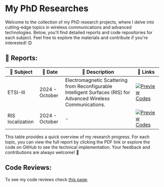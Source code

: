 # My PhD Researches

Welcome to the collection of my PhD research projects, where I delve into cutting-edge topics in wireless communications and advanced technologies. Below, you'll find detailed reports and code repositories for each subject. Feel free to explore the materials and contribute if you're interested! 😊

## 📑 Reports:

| 📘 Subject                                    | 📅 Date             | 📄 Description                                                                  | 🔗 Links                                  |
|---------------------------------------------|-----------------|------------------------------------------------------------------------------|-----------------------------------------|
| ETSI-III                                     | 2024 - October  | Electromagnetic Scattering from Reconfigurable Intelligent Surfaces (RIS) for Advanced Wireless Communications. | [![Preview](https://img.shields.io/badge/Download-%F0%9F%93%84%20PDF-blue.svg)](https://github.com/MohammadRaziei/phd-researches/releases/download/__preview__/ETSI-III-report.pdf)  [Codes](https://github.com/MohammadRaziei/phd-researches/tree/ETSI-III) |
| RIS localization                             | 2024 - October  | -                                                                            | [![Preview](https://img.shields.io/badge/Download-%F0%9F%93%84%20PDF-blue.svg)](https://github.com/MohammadRaziei/phd-researches/releases/download/__preview__/RIS-localization-report.pdf) [Codes](https://github.com/MohammadRaziei/phd-researches/tree/RIS-localization) |


This table provides a quick overview of my research progress. For each topic, you can view the full report by clicking the PDF link or explore the code on GitHub to see the technical implementation. Your feedback and contributions are always welcome! 🌱

## Code Reviews:
To see my code reviews check [this page](https://github.com/MohammadRaziei/phd-researches/tree/github-code-reviews).

